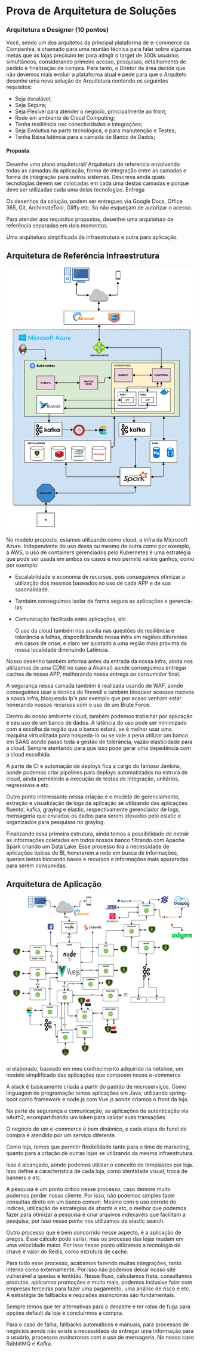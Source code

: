 # Prova de Arquitetura de Soluções

### Arquitetura e Designer (10 pontos)
Você, sendo um dos arquitetos da principal plataforma de e-commerce da Companhia, é chamado para uma reunião técnica para falar sobre algumas metas que as lojas precisam ter para atingir o target de 300k usuários simultâneos, considerando primeiro acesso, pesquisas, detalhamento de pedido e finalização de compra. Para tanto, o Diretor da área decide que não devemos mais evoluir a plataforma atual e pede para que o Arquiteto desenhe uma nova solução de Arquitetura contendo os seguintes requisitos:
- Seja escalável;
- Seja Segura;
- Seja Flexível para atender o negócio, principalmente ao front;
- Rode em ambiente de Cloud Computing;
- Tenha resiliência nas conectividades e integrações;
- Seja Evolutiva na parte tecnológica, e para manutenção e Testes;
- Tenha Baixa latência para a camada de Banco de Dados;

#### Proposta
Desenhe uma plano arquitetural/ Arquitetura de referencia envolvendo todas as camadas da aplicação, forma de integração entre as camadas e forma de integração para outros sistemas. Descreva ainda quais tecnologias devem ser colocadas em cada uma destas camadas e porque deve ser utilizadas cada uma delas tecnologias.
Entrega

Os desenhos da solução, podem ser entregues via Google Docs, Office 365, Git, ArchimateTool, Gliffy etc. So não esqueçam de autorizar o acesso.

Para atender aos requisitos propostos, desenhei uma arquitetura de referência separadas em dois momentos.

Uma arquitetura simplificada de infraestrutura e outra para aplicação.

## Arquitetura de Referência Infraestrutura

![](/img/ARQ1-1.png)

No modelo proposto, estamos utilizando como cloud, a infra da Microsoft Azure. Independente do uso dessa ou mesmo de outra como por exemplo, a  AWS, o uso de containers gerenciados pelo Kubernetes é uma estratégia que pode ser usada em ambos os casos e nos permite vários ganhos, como por exemplo:

- Escalabilidade e economia de recursos, pois conseguimos otimizar a utilização dos mesmos baseados no uso de cada APP e de sua sasonalidade.

- Também conseguimos isolar de forma segura as aplicações e gerencia-las

- Comunicação facilitada entre aplicações, etc

	O uso da cloud também nos auxilia nas questões de resiliência e tolerância a falhas, disponibilizando nossa infra em regiões diferentes em casos de crise, e claro ser ajustado a uma região mais próxima da nossa localidade diminuindo Latência.

Nosso desenho também informa antes da entrada da nossa infra, ainda nos utilizamos de uma CDN( no caso a Akamai) aonde conseguimos entregar caches de nosso APP, melhorando nossa entrega ao consumidor final.


A segurança nessa camada também é realizada usando de WAF, aonde conseguimos usar a técnica de firewall e também bloquear acessos nocivos a nossa infra, bloqueado Ip's por exemplo que por acaso venham estar honerando nossos recursos com o uso de um Brute Force.

Dentro do nosso ambiente cloud, também podemos trabalhar por aplicação e seu uso de um banco de dados. A latência do uso pode ser minimizado com a escolha da região que o banco estará, se é melhor usar uma maquina virtualizada para hospeda-lo ou se vale a pena utilizar um banco em SAAS aonde passo toda a gestão de tolerãncia, vazão elasticidade para a cloud. Sempre atentando para que isso pode gerar uma depedência com a cloud escolhida. 

A parte de CI e automação de deploys fica a cargo do famoso Jenkins, aonde podemos criar pipelines para deploys automatizados na estrura de cloud, ainda permitindo a execução de testes de integração, unitários, regressivos e etc.

Outro ponto interessante nessa criação é o modelo de gerenciamento, extração e visualização de logs da aplicação se utilizando das aplicações fluentd, kafka, graylog e elastic, respectivamente gerenciador de logs, mensageria que enviados os dados para serem idexados pelo eslatic e organizados para pesquisas no graylog.


Finalizando essa primeira estrutura, ainda temos a possibilidade de extrair as informações coletadas em todos nossos banco filtrando com Apache Spark criando um Data Lake. Esse processo tira a necessidade de aplicações tipicas de BI, honerarem a rede em busca de informações, queries lentas blocando bases e recursos e informações mais apuraradas para serem consumidas.


## Arquitetura de Aplicação

![](/img/ARQ1-2.png)

oi elaborado, baseado em meu conhecimento adquirido na netshoe, um modelo simplificado das aplicações 	que compoem nosso e-commerce

A stack é basicamente criada a partir do padrão de microserviços. Como linguagem de programação temos aplicações em Java, utilizando spring-boot como framework e node.js com Vue.js aonde criamos o front da loja.

Na parte de segurança e comunicação, as aplicações de autenticação via oAuth2, ecompartilhando um token para validar suas transações.

O negócio de um e-commerce é bem dinâmico, e cada etapa do funel de compra é atendido por um serviço diferente.

Como loja, temos que permitir flexibilidade tanto para o time de marketing, quanto para a criação de outras lojas se utilizando da mesma infraestrutura.

Isso é alcançado, aonde podemos utilizar o conceito de templastes por loja. Isso define a caracteristica de cada loja, como identidade visual, troca de banners e etc.

A pesquisa é um ponto critico nesse processo, caso demore muito podemos perder nosso cliente. Por isso, não podemos simples fazer consultas direto em um banco comum. Mesmo com o uso correto de indices, utilização de estratégias de shards e etc, o melhor que podemos fazer para otimizar a pesquisa é criar arquivos indexavéis que facilitam a pesquisa, por isso nesse ponto nos utilizamos de elastic search.

Outro processo que é bem concorrido nesse aspecto, é a aplicação de preços. Esse cálculo pode variar, mas os processo das lojas mudam em uma velocidade maior. Por isso nesse ponto utilizamos a tecnologia de chave e valor do Redis, como estrutura de cache.

Para todo esse processo, acabamos fazendo muitas integrações, tanto interno como externamente. Por isso não podemos deixar nosso site vulnerável a quedas e lentidão. Nesse fluxo, cálculamos frete, consultamos produtos, aplicamos promoções e muito mais, podemos inclusive falar com empresas terceiras para fazer uma pagamento, uma análise de risco e etc. A estratégia de fallbacks e requisões assíncronas são fundamentais.

Sempre temos que ter alternativas para o desastre e ter rotas de fuga para opções default da loja e concluírmos a compra.

Para o caso de falha, fallbacks automáticos e manuais, para processos de negócios aonde não existe a necessidade de entregar uma informação para o usuário, processos assíncronos com o uso de mensageria.
No nosso caso RabbitMQ e Kafka.

